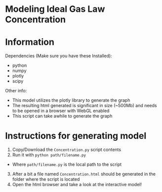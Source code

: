 # Modeling Ideal Gas Law Concentration

# Information

Dependencies (Make sure you have these Installed):
- python
- numpy
- plotly
- scipy

Other info:
- This model utilizes the plotly library to generate the graph
- The resulting html generated is significant in size (~500Mb) and needs to be opened in a browser with WebGL enabled
- This script can take awhile to generate the graph

# Instructions for generating model

1. Copy/Download the `Concentration.py` script contents
2. Run it with `python path/filename.py`
  - Where `path/filename.py` is the local path to the script
3. After a bit a file named `Concentration.html` should be generated in the folder where the script is located
4. Open the html browser and take a look at the interactive model!
